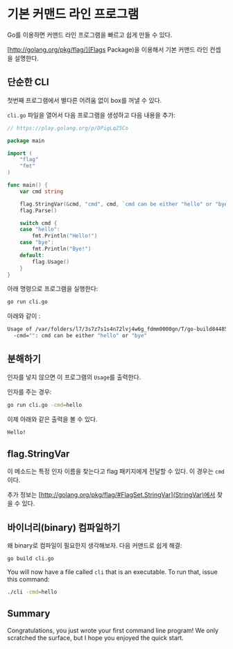 # 기본 커맨드 라인 프로그램

Go를 이용하면 커맨드 라인 프로그램을 빠르고 쉽게 만들 수 있다.

[http://golang.org/pkg/flag/](Flags Package)을 이용해서 기본 커맨드 라인 컨셉을 설명한다.

## 단순한 CLI

첫번째 프로그램에서 별다른 어려움 없이 box를 꺼낼 수 있다.

`cli.go` 파일을 열어서 다음 프로그램을 생성하고 다음 내용을 추가:

```go
// https://play.golang.org/p/DPigLqZ5Co

package main

import (
	"flag"
	"fmt"
)

func main() {
	var cmd string

	flag.StringVar(&cmd, "cmd", cmd, `cmd can be either "hello" or "bye"`)
	flag.Parse()

	switch cmd {
	case "hello":
		fmt.Println("Hello!")
	case "bye":
		fmt.Println("Bye!")
	default:
		flag.Usage()
	}
}
```

아래 명령으로 프로그램을 실행한다:

```sh
go run cli.go
```

아래와 같이 :

```sh
Usage of /var/folders/l7/3s7z7s1s4n72lvj4w6g_fdmm0000gn/T/go-build844850686/command-line-arguments/_obj/exe/basic:
  -cmd="": cmd can be either "hello" or "bye"
```

## 분해하기

인자를 넣지 않으면 이 프로그램의 `Usage`를 출력한다.

인자를 주는 경우:

```sh
go run cli.go -cmd=hello
```

이제 아래와 같은 출력을 볼 수 있다. 

```sh
Hello!
```


## flag.StringVar

이 메소드는 특정 인자 이름을 찾는다고 flag 패키지에게 전달할 수 있다. 이 경우는 `cmd`이다.

추가 정보는 [http://golang.org/pkg/flag/#FlagSet.StringVar](StringVar)에서 찾을 수 있다.


## 바이너리(binary) 컴파일하기

왜 binary로 컴파일이 필요한지 생각해보자. 다음 커맨드로 쉽게 해결:

```sh
go build cli.go
```

You will now have a file called `cli` that is an executable.  To run that, issue this command:

```sh
./cli -cmd=hello
```

## Summary

Congratulations, you just wrote your first command line program!  We only scratched the surface,
but I hope you enjoyed the quick start.





